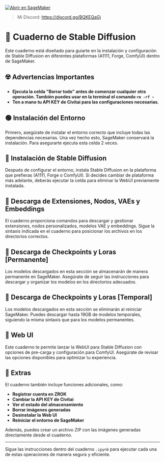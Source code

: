 [![Abrir en SageMaker](https://lithi.io/file/GU9fQbpp.svg)](https://studiolab.sagemaker.aws/import/github/ositoMalvado/sksd/blob/main/sksd.ipynb)

> Mi Discord: https://discord.gg/BQKEQaGj

# 🐴 Cuaderno de Stable Diffusion

Este cuaderno está diseñado para guiarte en la instalación y configuración de Stable Diffusion en diferentes plataformas (A1111, Forge, ComfyUI) dentro de SageMaker.

## ☢️ Advertencias Importantes

- **Ejecuta la celda "Borrar todo" antes de comenzar cualquier otra operación. También puedes usar en la terminal el comando ```rm -rf ~```**
- **Ten a mano tu API KEY de Civitai para las configuraciones necesarias.**

## 🟢 Instalación del Entorno

Primero, asegúrate de instalar el entorno correcto que incluye todas las dependencias necesarias. Una vez hecho esto, SageMaker conservará la instalación. Para asegurarte ejecuta esta celda 2 veces.

## 🦀 Instalación de Stable Diffusion

Después de configurar el entorno, instala Stable Diffusion en la plataforma que prefieras (A1111, Forge o ComfyUI). Si decides cambiar de plataforma más adelante, deberás ejecutar la celda para eliminar la WebUI previamente instalada.

## 🐋 Descarga de Extensiones, Nodos, VAEs y Embeddings

El cuaderno proporciona comandos para descargar y gestionar extensiones, nodos personalizados, modelos VAE y embeddings. Sigue la sintaxis indicada en el cuaderno para posicionar los archivos en los directorios correctos.

## 🐼 Descarga de Checkpoints y Loras [Permanente]

Los modelos descargados en esta sección se almacenarán de manera permanente en SageMaker. Asegúrate de seguir las instrucciones para descargar y organizar los modelos en los directorios adecuados.

## 🐉 Descarga de Checkpoints y Loras [Temporal]

Los modelos descargados en esta sección se eliminarán al reiniciar SageMaker. Puedes descargar hasta 19GB de modelos temporales, siguiendo la misma sintaxis que para los modelos permanentes.

## 🦢 Web UI

Este cuaderno te permite lanzar la WebUI para Stable Diffusion con opciones de pre-carga y configuración para ComfyUI. Asegúrate de revisar las opciones disponibles para optimizar tu experiencia.

## 💎 Extras

El cuaderno también incluye funciones adicionales, como:

- **Registrar cuenta en ZROK**
- **Cambiar la API KEY de Civitai**
- **Ver el estado del almacenamiento**
- **Borrar imágenes generadas**
- **Desinstalar la Web UI**
- **Reiniciar el entorno de SageMaker**

Además, puedes crear un archivo ZIP con las imágenes generadas directamente desde el cuaderno.

---

Sigue las instrucciones dentro del cuaderno `.ipynb` para ejecutar cada una de estas operaciones de manera segura y eficiente.
